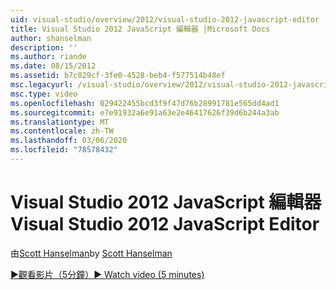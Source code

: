 ```yaml
---
uid: visual-studio/overview/2012/visual-studio-2012-javascript-editor
title: Visual Studio 2012 JavaScript 編輯器 |Microsoft Docs
author: shanselman
description: ''
ms.author: riande
ms.date: 08/15/2012
ms.assetid: b7c029cf-3fe0-4528-beb4-f577514b48ef
msc.legacyurl: /visual-studio/overview/2012/visual-studio-2012-javascript-editor
msc.type: video
ms.openlocfilehash: 029422455bcd3f9f47d76b28991781e565dd4ad1
ms.sourcegitcommit: e7e91932a6e91a63e2e46417626f39d6b244a3ab
ms.translationtype: MT
ms.contentlocale: zh-TW
ms.lasthandoff: 03/06/2020
ms.locfileid: "78578432"
---
```

# <a name="visual-studio-2012-javascript-editor"></a><span data-ttu-id="ae5d7-102">Visual Studio 2012 JavaScript 編輯器</span><span class="sxs-lookup"><span data-stu-id="ae5d7-102">Visual Studio 2012 JavaScript Editor</span></span>

<span data-ttu-id="ae5d7-103">由[Scott Hanselman](https://github.com/shanselman)</span><span class="sxs-lookup"><span data-stu-id="ae5d7-103">by [Scott Hanselman](https://github.com/shanselman)</span></span>

[<span data-ttu-id="ae5d7-104">&#9654;觀看影片（5分鐘）</span><span class="sxs-lookup"><span data-stu-id="ae5d7-104">&#9654; Watch video (5 minutes)</span></span>](https://channel9.msdn.com/Blogs/ASP-NET-Site-Videos/visual-studio-2012-javascript-editor)
